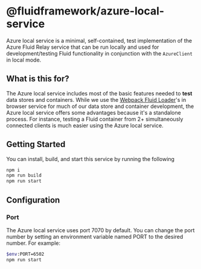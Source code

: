 # @fluidframework/azure-local-service

Azure local service is a minimal, self-contained, test implementation of the Azure Fluid Relay service that can be run locally and used for development/testing Fluid functionality in conjunction with the `AzureClient` in local mode.

## What is this for?

The Azure local service includes most of the basic features needed to **test** data stores and containers. While we use the [Webpack Fluid Loader](../../packages/tools/webpack-fluid-loader)'s in browser service for much of our data store and container development, the Azure local service offers some advantages because it's a standalone process. For instance, testing a Fluid container from 2+ simultaneously connected clients is much easier using the Azure local service.

## Getting Started

You can install, build, and start this service by running the following

```sh
npm i
npm run build
npm run start
```

## Configuration

### Port

The Azure local service uses port 7070 by default. You can change the port number by setting an environment
variable named PORT to the desired number. For example:

```sh
$env:PORT=6502
npm run start
```
